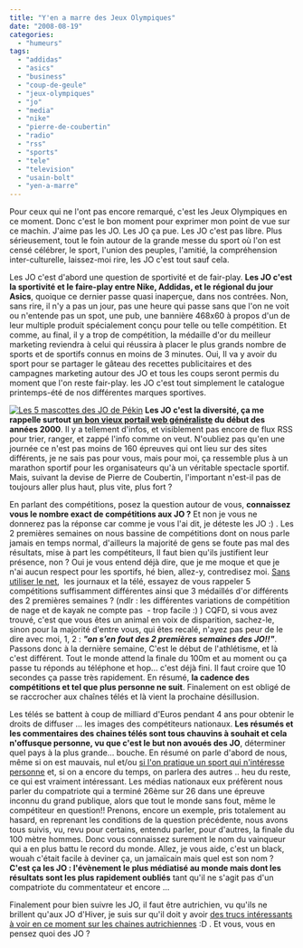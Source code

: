 ```yaml
---
title: "Y'en a marre des Jeux Olympiques"
date: "2008-08-19"
categories: 
  - "humeurs"
tags: 
  - "addidas"
  - "asics"
  - "business"
  - "coup-de-geule"
  - "jeux-olympiques"
  - "jo"
  - "media"
  - "nike"
  - "pierre-de-coubertin"
  - "radio"
  - "rss"
  - "sports"
  - "tele"
  - "television"
  - "usain-bolt"
  - "yen-a-marre"
---
```


Pour ceux qui ne l'ont pas encore remarqué, c'est les Jeux Olympiques en ce moment. Donc c'est le bon moment pour exprimer mon point de vue sur ce machin. J'aime pas les JO. Les JO ça pue. Les JO c'est pas libre. Plus sérieusement, tout le foin autour de la grande messe du sport où l'on est censé célébrer, le sport, l'union des peuples, l'amitié, la compréhension inter-culturelle, laissez-moi rire, les JO c'est tout sauf cela.

Les JO c'est d'abord une question de sportivité et de fair-play. **Les JO c'est la sportivité et le faire-play entre Nike, Addidas, et le régional du jour Asics**, quoique ce dernier passe quasi inaperçue, dans nos contrées. Non, sans rire, il n'y a pas un jour, pas une heure qui passe sans que l'on ne voit ou n'entende pas un spot, une pub, une bannière 468x60 à propos d'un de leur multiple produit spécialement conçu pour telle ou telle compétition. Et comme, au final, il y a trop de compétition, la médaille d'or du meilleur marketing reviendra à celui qui réussira à placer le plus grands nombre de sports et de sportifs connus en moins de 3 minutes. Oui, Il va y avoir du sport pour se partager le gâteau des recettes publicitaires et des campagnes marketing autour des JO et tous les coups seront permis du moment que l'on reste fair-play. les JO c'est tout simplement le catalogue printemps-été de nos différentes marques sportives.

[![](images/mascotte-300x225.jpg "Les 5 mascottes des JO de Pékin")](http://www.nyamsprod.com/blog/wp-content/uploads/2008/08/mascotte.jpg "Les 5 mascottes des Jeux : Beibei, le poisson , Jingjing, le panda, Huanhuan, la flamme Yingying, l'antilope tibétaine et Nini, l'hirondelle. Si on colle les nom ensemble ça donne en français 'bienvenue à Pékin', Marketing Powa!!!") **Les JO c'est la diversité, ça me rappelle surtout [un bon vieux portail web généraliste](http://www.abidjan.net/ "Exemple type de ce qu'il ne faut plus faire avec un site portail") du début des années 2000**. Il y a tellement d'infos, et visiblement pas encore de flux RSS pour trier, ranger, et zappé l'info comme on veut. N'oubliez pas qu'en une journée ce n'est pas moins de 160 épreuves qui ont lieu sur des sites différents, je ne sais pas pour vous, mais pour moi, ça ressemble plus à un marathon sportif pour les organisateurs qu'à un véritable spectacle sportif. Mais, suivant la devise de Pierre de Coubertin, l'important n'est-il pas de toujours aller plus haut, plus vite, plus fort ?

En parlant des compétitions, posez la question autour de vous, **connaissez vous le nombre exact de compétitions aux JO ?** Et non je vous ne donnerez pas la réponse car comme je vous l'ai dit, je déteste les JO :) . Les 2 premières semaines on nous bassine de compétitions dont on nous parle jamais en temps normal, d'ailleurs la majorité de gens se foute pas mal des résultats, mise à part les compétiteurs, Il faut bien qu'ils justifient leur présence, non ? Oui je vous entend déjà dire, que je me moque et que je n'ai aucun respect pour les sportifs, hé bien, allez-y, contredisez moi. [Sans utiliser le net](http://fr.beijing2008.cn/cptvenues/schedule/ "Le programme des compétitions des jeux, il y a à boire et à manger"),  les journaux et la télé, essayez de vous rappeler 5 compétitions suffisamment différentes ainsi que 3 médaillés d'or différents des 2 premières semaines ? (ndlr : les différentes variations de compétition de nage et de kayak ne compte pas  - trop facile :) ) CQFD, si vous avez trouvé, c'est que vous êtes un animal en voix de disparition, sachez-le, sinon pour la majorité d'entre vous, qui êtes recalé, n'ayez pas peur de le dire avec moi, 1, 2 : **_"on s'en fout des 2 premières semaines des JO!!"_**. Passons donc à la dernière semaine, C'est le début de l'athlétisme, et là c'est différent. Tout le monde attend la finale du 100m et au moment ou ça passe tu réponds au téléphone et hop... c'est déjà fini. Il faut croire que 10 secondes ça passe très rapidement. En résumé, **la cadence des compétitions et tel que plus personne ne suit**. Finalement on est obligé de se raccrocher aux chaînes télés et là vient la prochaine désillusion.

Les télés se battent à coup de milliard d'Euros pendant 4 ans pour obtenir le droits de diffuser ... les images des compétiteurs nationaux. **Les résumés et les commentaires des chaines télés sont tous chauvins à souhait et cela n'offusque personne, vu que c'est le but non avoués des JO**, déterminer quel pays à la plus grande... bouche. En résumé on parle d'abord de nous, même si on est mauvais, nul et/ou [si l'on pratique un sport qui n'intéresse personne](http://www.lexpress.fr/actualite/depeches/infojour/reuters.asp?id=76753 "Hé oui, même le togo arrive à décrocher une médaille au JO") et, si on a encore du temps, on parlera des autres .. heu du reste, ce qui est vraiment intéressant. Les médias nationaux eux préfèrent nous parler du compatriote qui a terminé 26ème sur 26 dans une épreuve inconnu du grand publique, alors que tout le monde sans fout, même le compétiteur en question!! Prenons, encore un exemple, pris totalement au hasard, en reprenant les conditions de la question précédente, nous avons tous suivis, vu, revu pour certains, entendu parler, pour d'autres, la finale du 100 mètre hommes. Donc vous connaissez surement le nom du vainqueur qui a en plus battu le record du monde. Allez, je vous aide, c'est un black, wouah c'était facile à deviner ça, un jamaïcain mais quel est son nom ? **C'est ça les JO : l'évènement le plus médiatisé au monde mais dont les résultats sont les plus rapidement oubliés** tant qu'il ne s'agit pas d'un compatriote du commentateur et encore ...

Finalement pour bien suivre les JO, il faut être autrichien, vu qu'ils ne brillent qu'aux JO d'Hiver, je suis sur qu'il doit y avoir [des trucs intéressants à voir en ce moment sur les chaines autrichiennes](http://www.leparisien.fr/faits-divers/autriche-legere-fuite-radioactive-03-08-2008-117854.php "ça c'est de la news pardi!!") :D . Et vous, vous en pensez quoi des JO ?
